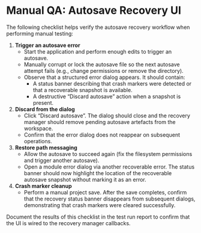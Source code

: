 # Manual QA: Autosave Recovery UI

The following checklist helps verify the autosave recovery workflow when
performing manual testing:

1. **Trigger an autosave error**
   * Start the application and perform enough edits to trigger an autosave.
   * Manually corrupt or lock the autosave file so the next autosave attempt
     fails (e.g., change permissions or remove the directory).
   * Observe that a structured error dialog appears. It should contain:
     - A status banner describing that crash markers were detected or that a
       recoverable snapshot is available.
     - A destructive “Discard autosave” action when a snapshot is present.
2. **Discard from the dialog**
   * Click “Discard autosave”. The dialog should close and the recovery manager
     should remove pending autosave artefacts from the workspace.
   * Confirm that the error dialog does not reappear on subsequent operations.
3. **Restore path messaging**
   * Allow the autosave to succeed again (fix the filesystem permissions and
     trigger another autosave).
   * Open a module error dialog via another recoverable error. The status
     banner should now highlight the location of the recoverable autosave
     snapshot without marking it as an error.
4. **Crash marker cleanup**
   * Perform a manual project save. After the save completes, confirm that the
     recovery status banner disappears from subsequent dialogs, demonstrating
     that crash markers were cleared successfully.

Document the results of this checklist in the test run report to confirm that
the UI is wired to the recovery manager callbacks.
